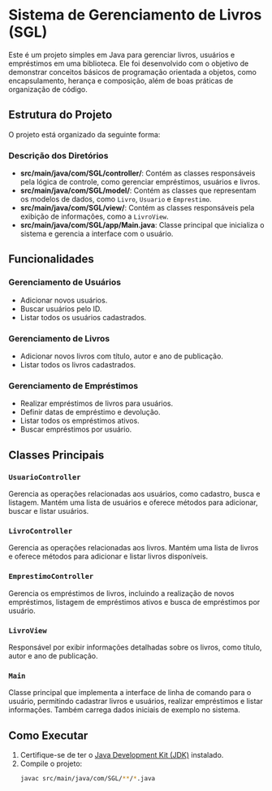 # Sistema de Gerenciamento de Livros (SGL)

Este é um projeto simples em Java para gerenciar livros, usuários e empréstimos em uma biblioteca. Ele foi desenvolvido com o objetivo de demonstrar conceitos básicos de programação orientada a objetos, como encapsulamento, herança e composição, além de boas práticas de organização de código.

## Estrutura do Projeto

O projeto está organizado da seguinte forma:

### Descrição dos Diretórios

- **src/main/java/com/SGL/controller/**: Contém as classes responsáveis pela lógica de controle, como gerenciar empréstimos, usuários e livros.
- **src/main/java/com/SGL/model/**: Contém as classes que representam os modelos de dados, como `Livro`, `Usuario` e `Emprestimo`.
- **src/main/java/com/SGL/view/**: Contém as classes responsáveis pela exibição de informações, como a `LivroView`.
- **src/main/java/com/SGL/app/Main.java**: Classe principal que inicializa o sistema e gerencia a interface com o usuário.

## Funcionalidades

### Gerenciamento de Usuários
- Adicionar novos usuários.
- Buscar usuários pelo ID.
- Listar todos os usuários cadastrados.

### Gerenciamento de Livros
- Adicionar novos livros com título, autor e ano de publicação.
- Listar todos os livros cadastrados.

### Gerenciamento de Empréstimos
- Realizar empréstimos de livros para usuários.
- Definir datas de empréstimo e devolução.
- Listar todos os empréstimos ativos.
- Buscar empréstimos por usuário.

## Classes Principais

### `UsuarioController`
Gerencia as operações relacionadas aos usuários, como cadastro, busca e listagem. Mantém uma lista de usuários e oferece métodos para adicionar, buscar e listar usuários.

### `LivroController`
Gerencia as operações relacionadas aos livros. Mantém uma lista de livros e oferece métodos para adicionar e listar livros disponíveis.

### `EmprestimoController`
Gerencia os empréstimos de livros, incluindo a realização de novos empréstimos, listagem de empréstimos ativos e busca de empréstimos por usuário.

### `LivroView`
Responsável por exibir informações detalhadas sobre os livros, como título, autor e ano de publicação.

### `Main`
Classe principal que implementa a interface de linha de comando para o usuário, permitindo cadastrar livros e usuários, realizar empréstimos e listar informações. Também carrega dados iniciais de exemplo no sistema.

## Como Executar

1. Certifique-se de ter o [Java Development Kit (JDK)](https://www.oracle.com/java/technologies/javase-downloads.html) instalado.
2. Compile o projeto:
   ```bash
   javac src/main/java/com/SGL/**/*.java
